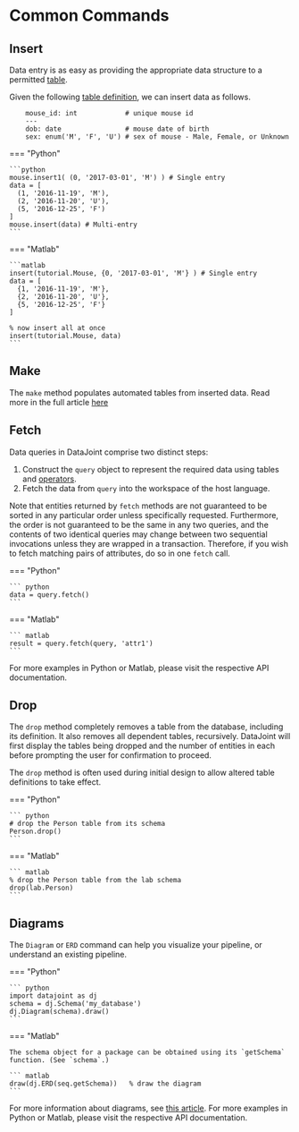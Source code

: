 # Common Commands

## Insert

Data entry is as easy as providing the appropriate data structure to a permitted
[table](../reproduce/table-tiers.md).

Given the following [table definition](../getting-started/table-definitions.md), we can
insert data as follows.

```text      
    mouse_id: int            # unique mouse id
    ---
    dob: date                # mouse date of birth
    sex: enum('M', 'F', 'U') # sex of mouse - Male, Female, or Unknown
``` 

=== "Python"

    ```python
    mouse.insert1( (0, '2017-03-01', 'M') ) # Single entry
    data = [
      (1, '2016-11-19', 'M'),
      (2, '2016-11-20', 'U'),
      (5, '2016-12-25', 'F')
    ]
    mouse.insert(data) # Multi-entry
    ```

=== "Matlab"
    
    ```matlab
    insert(tutorial.Mouse, {0, '2017-03-01', 'M'} ) # Single entry
    data = [
      {1, '2016-11-19', 'M'},
      {2, '2016-11-20', 'U'},
      {5, '2016-12-25', 'F'}
    ]

    % now insert all at once
    insert(tutorial.Mouse, data)
    ```

## Make

The `make` method populates automated tables from inserted data. Read more in the
full article [here](../reproduce/make-method.md)

## Fetch

Data queries in DataJoint comprise two distinct steps:

1.  Construct the `query` object to represent the required data using
    tables and [operators](./operators).
2.  Fetch the data from `query` into the workspace of the host language.

Note that entities returned by `fetch` methods are not guaranteed to be sorted in any
particular order unless specifically requested. Furthermore, the order is not
guaranteed to be the same in any two queries, and the contents of two identical queries
may change between two sequential invocations unless they are wrapped in a transaction.
Therefore, if you wish to fetch matching pairs of attributes, do so in one `fetch`
call.

=== "Python"

    ``` python
    data = query.fetch()
    ```

=== "Matlab"

    ``` matlab
    result = query.fetch(query, 'attr1')
    ```

For more examples in Python or Matlab, please visit the respective API documentation. 

## Drop

The `drop` method completely removes a table from the database, including its
definition. It also removes all dependent tables, recursively. DataJoint will first
display the tables being dropped and the number of entities in each before prompting
the user for confirmation to proceed.

The `drop` method is often used during initial design to allow altered
table definitions to take effect.

=== "Python"

    ``` python
    # drop the Person table from its schema
    Person.drop()
    ```

=== "Matlab"

    ``` matlab
    % drop the Person table from the lab schema
    drop(lab.Person)
    ```

## Diagrams

The `Diagram` or `ERD` command can help you visualize your pipeline, or understand
an existing pipeline. 

=== "Python"

    ``` python
    import datajoint as dj
    schema = dj.Schema('my_database')
    dj.Diagram(schema).draw()
    ```

=== "Matlab"

    The schema object for a package can be obtained using its `getSchema`
    function. (See `schema`.)

    ``` matlab
    draw(dj.ERD(seq.getSchema))   % draw the diagram
    ```

For more information about diagrams, see [this article](../getting-started/diagrams).
For more examples in Python or Matlab, please visit the respective API documentation. 
